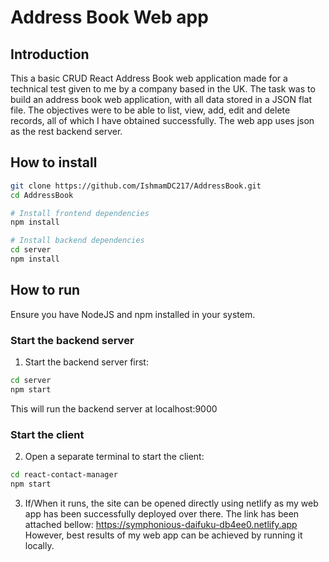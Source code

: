 # Address Book Web app

## Introduction
This a basic CRUD React Address Book web application made for a technical test given to me by a company based in the UK. The task was to build an address book web application, with all data stored in a JSON flat file. The objectives were to be able to list, view, add, edit and delete records, all of which I have obtained successfully. The web app uses json as the rest backend server.

##  How to install

```bash
git clone https://github.com/IshmamDC217/AddressBook.git
cd AddressBook

# Install frontend dependencies
npm install

# Install backend dependencies
cd server
npm install
```

## How to run
Ensure you have NodeJS and npm installed in your system.

### Start the backend server
1. Start the backend server first:

```bash
cd server
npm start
```
This will run the backend server at localhost:9000

### Start the client
2. Open a separate terminal to start the client:

```bash
cd react-contact-manager
npm start
```

3. If/When it runs, the site can be opened directly using netlify as my web app has been successfully deployed over there. The link has been attached bellow:
https://symphonious-daifuku-db4ee0.netlify.app 
However, best results of my web app can be achieved by running it locally.
